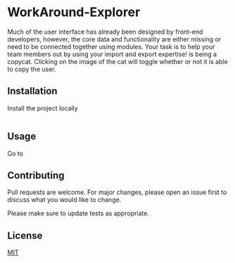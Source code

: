 # WorkAround-Explorer
Much of the user interface has already been designed by front-end developers, however, the core data and functionality are either missing or need to be connected together using modules. Your task is to help your team members out by using your import and export expertise!
 is being a copycat. Clicking on the image of the cat will toggle whether or not it is able to copy the user.

## Installation

Install the project locally
```bash

```

## Usage
Go to 


## Contributing
Pull requests are welcome. For major changes, please open an issue first to discuss what you would like to change.

Please make sure to update tests as appropriate.

## License
[MIT](https://choosealicense.com/licenses/mit/)
